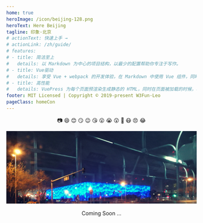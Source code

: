 ```yaml
---
home: true
heroImage: /icon/beijing-128.png
heroText: Here Beijing
tagline: 印象·北京
# actionText: 快速上手 →
# actionLink: /zh/guide/
# features:
# - title: 简洁至上
#   details: 以 Markdown 为中心的项目结构，以最少的配置帮助你专注于写作。
# - title: Vue驱动
#   details: 享受 Vue + webpack 的开发体验，在 Markdown 中使用 Vue 组件，同时可以使用 Vue 来开发自定义主题。
# - title: 高性能
#   details: VuePress 为每个页面预渲染生成静态的 HTML，同时在页面被加载的时候，将作为 SPA 运行。
footer: MIT Licensed | Copyright © 2019-present W3Fun·Leo
pageClass: homeCon
---
```


<div style="text-align: center" class="homeCon">

  :camera: :smile: :blush: :smirk: :wink: :kissing_heart: :open_mouth: :sob: :astonished: :triumph: :mask: :angry: :joy:

  ![Hello Beijing](./.vuepress/public/herebj.png)

  Coming Soon ...

</div>

<!-- <Valine></Valine> -->
<Share></Share>
